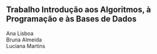 ## Trabalho Introdução aos Algoritmos, à Programação e às Bases de Dados
Ana Lisboa\
Bruna Almeida\
Luciana Martins
